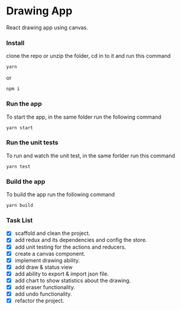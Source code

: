 # Drawing App

React drawing app using canvas.

### Install

clone the repo or unzip the folder, cd in to it and run this command

```shell
yarn
```

or

```shell
npm i
```

### Run the app

To start the app, in the same folder run the following command

```shell
yarn start
```

### Run the unit tests

To run and watch the unit test, in the same forlder run this command

```shell
yarn test
```

### Build the app

To build the app run the following command

```shell
yarn build
```

### Task List

- [x] scaffold and clean the project.
- [x] add redux and its dependencies and config the store.
- [x] add unit testing for the actions and reducers.
- [x] create a canvas component.
- [x] implement drawing ability.
- [x] add draw & status view
- [x] add ability to export & import json file.
- [x] add chart to show statistics about the drawing.
- [x] add eraser functionality.
- [x] add undo functionality.
- [x] refactor the project.
